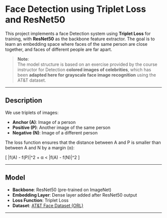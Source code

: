 # Face Detection using Triplet Loss and ResNet50

This project implements a face Detection system using **Triplet Loss** for training, with **ResNet50** as the backbone feature extractor. The goal is to learn an embedding space where faces of the same person are close together, and faces of different people are far apart.

>  **Note**:  
> The model structure is based on an exercise provided by the course instructor for Detection **colored images of celebrities**, which has been **adapted here for grayscale face image recognition** using the AT&T dataset.

---

##  Description

We use triplets of images:
- **Anchor (A)**: Image of a person  
- **Positive (P)**: Another image of the same person  
- **Negative (N)**: Image of a different person

The loss function ensures that the distance between A and P is smaller than between A and N by a margin (α):

\[
\|f(A) - f(P)\|^2 + α < \|f(A) - f(N)\|^2
\]

---

##  Model

- **Backbone**: ResNet50 (pre-trained on ImageNet)
- **Embedding Layer**: Dense layer added after ResNet50 output
- **Loss Function**: Triplet Loss
- **Dataset**: [AT&T Face Dataset (ORL)](https://www.kaggle.com/datasets/kasikrit/att-database-of-faces)

---


